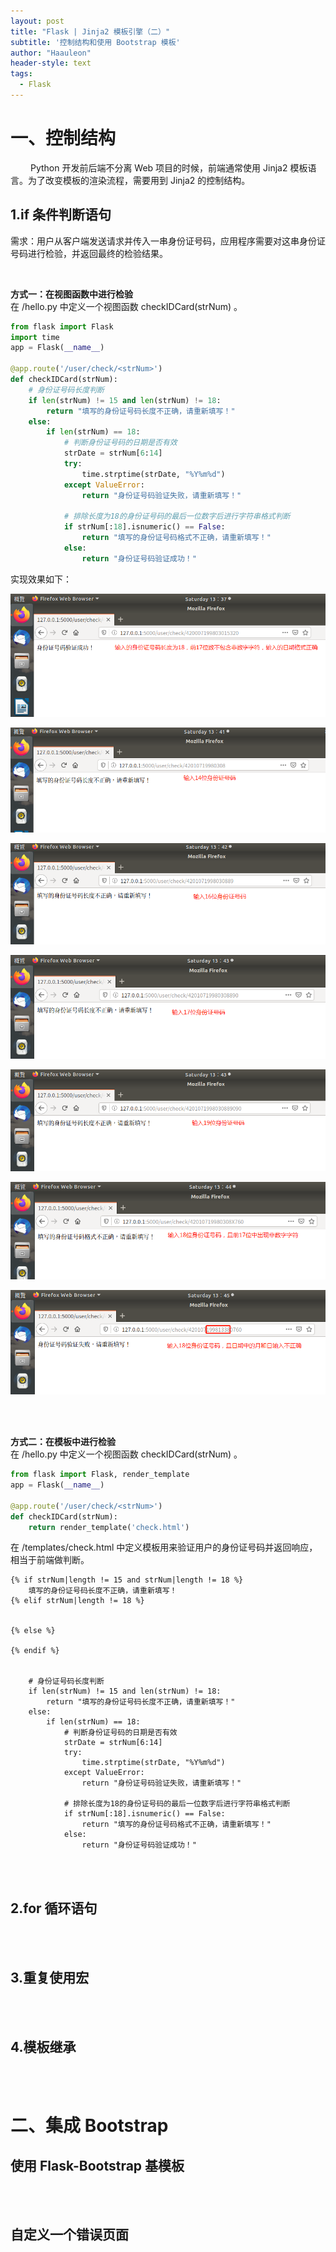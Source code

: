 ```yaml
---
layout: post
title: "Flask | Jinja2 模板引擎（二）"
subtitle: '控制结构和使用 Bootstrap 模板'
author: "Haauleon"
header-style: text
tags:
  - Flask
---     
```


# 一、控制结构
&emsp;&emsp; Python 开发前后端不分离 Web 项目的时候，前端通常使用 Jinja2 模板语言。为了改变模板的渲染流程，需要用到 Jinja2 的控制结构。     

## 1.if 条件判断语句            
需求：用户从客户端发送请求并传入一串身份证号码，应用程序需要对这串身份证号码进行检验，并返回最终的检验结果。       

<br>

**方式一：在视图函数中进行检验**                           
在 /hello.py 中定义一个视图函数 checkIDCard(strNum) 。      

```python
from flask import Flask
import time
app = Flask(__name__)

@app.route('/user/check/<strNum>')
def checkIDCard(strNum):
    # 身份证号码长度判断
    if len(strNum) != 15 and len(strNum) != 18:
        return "填写的身份证号码长度不正确，请重新填写！"
    else:    
        if len(strNum) == 18:   
            # 判断身份证号码的日期是否有效
            strDate = strNum[6:14]
            try:
                time.strptime(strDate, "%Y%m%d")
            except ValueError:
                return "身份证号码验证失败，请重新填写！"

            # 排除长度为18的身份证号码的最后一位数字后进行字符串格式判断
            if strNum[:18].isnumeric() == False:
                return "填写的身份证号码格式不正确，请重新填写！"
            else:
                return "身份证号码验证成功！"
```       


实现效果如下：        

![](\img\in-post\2020-06-13-flask0003\1.png)        

![](\img\in-post\2020-06-13-flask0003\2.png)       

![](\img\in-post\2020-06-13-flask0003\3.png)      

![](\img\in-post\2020-06-13-flask0003\4.png)      

![](\img\in-post\2020-06-13-flask0003\5.png)      

![](\img\in-post\2020-06-13-flask0003\6.png)     

![](\img\in-post\2020-06-13-flask0003\7.png)


<br><br>



**方式二：在模板中进行检验**            
在 /hello.py 中定义一个视图函数 checkIDCard(strNum) 。      

```python
from flask import Flask, render_template
app = Flask(__name__)

@app.route('/user/check/<strNum>')
def checkIDCard(strNum):
    return render_template('check.html')

```


在 /templates/check.html 中定义模板用来验证用户的身份证号码并返回响应，相当于前端做判断。
```
{% if strNum|length != 15 and strNum|length != 18 %}
    填写的身份证号码长度不正确，请重新填写！
{% elif strNum|length != 18 %}


{% else %}

{% endif %}


    # 身份证号码长度判断
    if len(strNum) != 15 and len(strNum) != 18:
        return "填写的身份证号码长度不正确，请重新填写！"
    else:    
        if len(strNum) == 18:   
            # 判断身份证号码的日期是否有效
            strDate = strNum[6:14]
            try:
                time.strptime(strDate, "%Y%m%d")
            except ValueError:
                return "身份证号码验证失败，请重新填写！"

            # 排除长度为18的身份证号码的最后一位数字后进行字符串格式判断
            if strNum[:18].isnumeric() == False:
                return "填写的身份证号码格式不正确，请重新填写！"
            else:
                return "身份证号码验证成功！"
```

<br><br>

## 2.for 循环语句

<br><br>

## 3.重复使用宏

<br><br>

## 4.模板继承

<br><br>




# 二、集成 Bootstrap

## 使用 Flask-Bootstrap 基模板

<br><br>

## 自定义一个错误页面